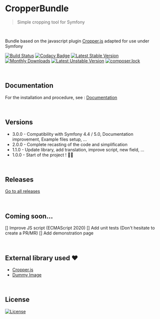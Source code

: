 # CropperBundle
> Simple cropping tool for Symfony

<br>

Bundle based on the javascript plugin [Cropper.js](https://github.com/fengyuanchen/cropperjs) adapted for use under Symfony

[![Build Status](https://travis-ci.org/breithbarbot/cropper-bundle.svg?branch=master)](https://travis-ci.org/breithbarbot/cropper-bundle)
[![Codacy Badge](https://api.codacy.com/project/badge/Grade/c727fa2d04904f27b4954d96eee7d51e)](https://www.codacy.com/manual/breithbarbot/cropper-bundle)
[![Latest Stable Version](https://poser.pugx.org/breithbarbot/cropper-bundle/v/stable)](https://packagist.org/packages/breithbarbot/cropper-bundle)
[![Monthly Downloads](https://poser.pugx.org/breithbarbot/cropper-bundle/d/monthly)](https://packagist.org/packages/breithbarbot/cropper-bundle)
[![Latest Unstable Version](https://poser.pugx.org/breithbarbot/cropper-bundle/v/unstable)](https://packagist.org/packages/breithbarbot/cropper-bundle)
[![composer.lock](https://poser.pugx.org/breithbarbot/cropper-bundle/composerlock)](https://packagist.org/packages/breithbarbot/cropper-bundle)

<br>

## Documentation
For the installation and procedure, see : [Documentation](Resources/doc/index.md)

<br>

## Versions
- 3.0.0 - Compatibility with Symfony 4.4 / 5.0, Documentation improvement, Example files setup, ...
- 2.0.0 - Complete recasting of the code and simplification
- 1.1.0 - Update library, add translation, improve script, new field, ...
- 1.0.0 - Start of the project ! 🎉🎊

<br>

## Releases
[Go to all releases](https://github.com/breithbarbot/cropper-bundle/releases)

<br>

## Coming soon...
[] Improve JS script (ECMAScript 2020)
[] Add unit tests (Don't hesitate to create a PR/MR)
[] Add demonstration page

<br>

## External library used ❤️
- [Cropper.js](https://github.com/fengyuanchen/cropperjs)
- [Dummy Image](https://github.com/shaneriley/dummy_image)

<br>

## License
[![License](https://poser.pugx.org/breithbarbot/cropper-bundle/license)](https://packagist.org/packages/breithbarbot/cropper-bundle)
